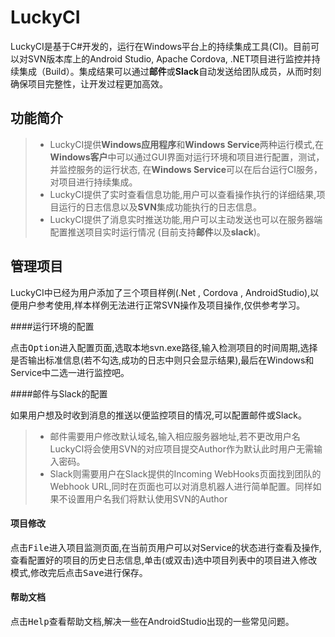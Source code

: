 **LuckyCI**
===================

LuckyCI是基于C#开发的，运行在Windows平台上的持续集成工具(CI)。目前可以对SVN版本库上的Android Studio, Apache Cordova, .NET项目进行监控并持续集成（Build）。集成结果可以通过**邮件**或**Slack**自动发送给团队成员，从而时刻确保项目完整性，让开发过程更加高效。

功能简介
-------------

> - LuckyCI提供**Windows应用程序**和**Windows Service**两种运行模式,在**Windows客户**中可以通过GUI界面对运行环境和项目进行配置，测试，并监控服务的运行状态, 在**Windows Service**可以在后台运行CI服务，对项目进行持续集成。
> - LuckyCI提供了实时查看信息功能,用户可以查看操作执行的详细结果,项目运行的日志信息以及**SVN**集成功能执行的日志信息。
> - LuckyCI提供了消息实时推送功能,用户可以主动发送也可以在服务器端配置推送项目实时运行情况 (目前支持**邮件**以及**slack**)。

管理项目
-------------

LuckyCI中已经为用户添加了三个项目样例(.Net , Cordova , AndroidStudio),以便用户参考使用,样本样例无法进行正常SVN操作及项目操作,仅供参考学习。

####<i class="icon-pencil"></i>运行环境的配置

点击<kbd>Option</kbd>进入配置页面,选取本地svn.exe路径,输入检测项目的时间周期,选择是否输出标准信息(若不勾选,成功的日志中则只会显示结果),最后在Windows和Service中二选一进行监控吧。

####<i class="icon-pencil"></i>邮件与Slack的配置

如果用户想及时收到消息的推送以便监控项目的情况,可以配置邮件或Slack。
> - 邮件需要用户修改默认域名,输入相应服务器地址,若不更改用户名LuckyCI将会使用SVN的对应项目提交Author作为默认此时用户无需输入密码。
> - Slack则需要用户在Slack提供的Incoming WebHooks页面找到团队的Webhook URL,同时在页面也可以对消息机器人进行简单配置。同样如果不设置用户名我们将默认使用SVN的Author

#### <i class="icon-pencil"></i> 项目修改

点击<kbd>File</kbd>进入项目监测页面,在当前页用户可以对Service的状态进行查看及操作,查看配置好的项目的历史日志信息,单击(或双击)选中项目列表中的项目进入修改模式,修改完后点击<kbd>Save</kbd>进行保存。

#### <i class="icon-pencil"></i> 帮助文档

点击<kbd>Help</kbd>查看帮助文档,解决一些在AndroidStudio出现的一些常见问题。
